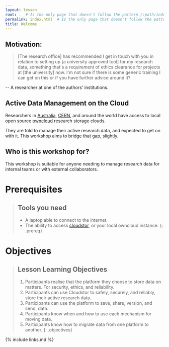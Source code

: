 ```yaml
---
layout: lesson
root: .  # Is the only page that doesn't follow the pattern /:path/index.html
permalink: index.html  # Is the only page that doesn't follow the pattern /:path/index.html
title: Welcome
---
```


## Motivation:

> [The research office] has recommended I get in touch with you in relation to setting up [a university approved tool] for my research data, something that's a requirement of ethics clearance for projects at [the university] now. I'm not sure if there is some generic training I can get on this or if you have further advice around it?

-- A researcher at one of the authors' institutions.


## Active Data Management on the Cloud

Researchers in [Australia](https://cloudstor.aarnet.edu.au/plus/index.php), [CERN](http://cernbox.web.cern.ch/), and around the world have access to local open source [owncloud](https://owncloud.org) research storage clouds. 

They are told to manage their active research data, and expected to get on with it. This workshop aims to bridge that gap, slightly.


## Who is this workshop for?

This workshop is suitable for anyone needing to manage research data for internal teams or with external collaborators.


# Prerequisites

> ## Tools you need
>
> * A laptop able to connect to the internet.
> * The ability to access [cloudstor](https://cloudstor.aarnet.edu.au/plus/index.php), or your local owncloud instance.
{: .prereq}

# Objectives

> ## Lesson Learning Objectives
>
> 1. Participants realise that the platform they choose to store data on matters. For security, ethics, and reliability.
> 1. Participants can use Cloudstor to safely, securely, and reliably, store their active research data.
> 1. Participants can use the platform to save, share, version, and send, data.
> 1. Participants know when and how to use each mechanism for moving data.
> 1. Participants know how to migrate data from one platform to another.
{: .objectives}

{% include links.md %}
